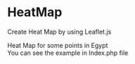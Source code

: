 # HeatMap
Create Heat Map by using Leaflet.js 

Heat Map for some points in Egypt \
You can see the example in Index.php file
